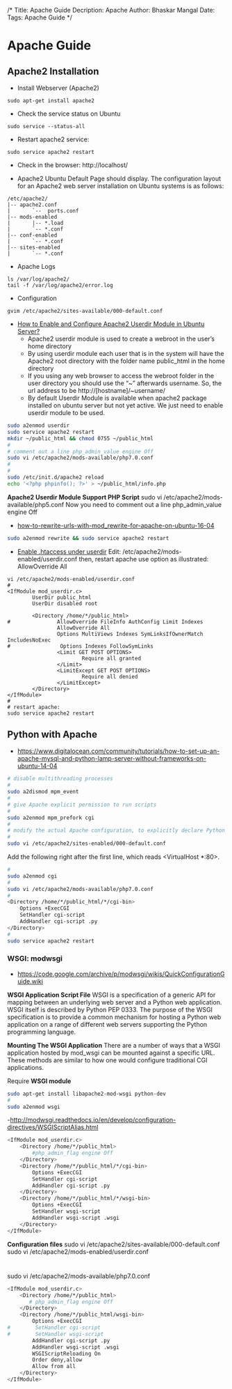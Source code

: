 /*
Title: Apache Guide
Decription: Apache
Author: Bhaskar Mangal
Date: 
Tags: Apache Guide
*/

# Apache Guide

## Apache2 Installation

* Install Webserver (Apache2)
```
sudo apt-get install apache2
```

* Check the service status on Ubuntu
```
sudo service --status-all
```

* Restart apache2 service:
```
sudo service apache2 restart
```

* Check in the browser:
http://localhost/

* Apache2 Ubuntu Default Page should display. The configuration layout for an Apache2 web server installation on Ubuntu systems is as follows:
```
/etc/apache2/
|-- apache2.conf
|       `--  ports.conf
|-- mods-enabled
|       |-- *.load
|       `-- *.conf
|-- conf-enabled
|       `-- *.conf
|-- sites-enabled
|       `-- *.conf
```

* Apache Logs
```
ls /var/log/apache2/
tail -f /var/log/apache2/error.log
```

* Configuration
```
gvim /etc/apache2/sites-available/000-default.conf
```

* [How to Enable and Configure Apache2 Userdir Module in Ubuntu Server?](http://ubuntuserverguide.com/2012/10/how-to-enable-and-configure-apache2-userdir-module-in-ubuntu-server-12-04.html)
  - Apache2 userdir module is used to create a webroot in the user’s home directory
  - By using userdir module each user that is in the system will have the Apache2 root directory with the folder name public_html  in the home directory
  - If you using any web browser to access the webroot folder in the user directory you should use the “~” afterwards username. So, the url address to be http://[hostname]/~username/
  - By default Userdir Module is available when apache2 package installed on ubuntu server but not yet active. We just need to enable userdir module to be used.
```bash
sudo a2enmod userdir
sudo service apache2 restart
mkdir ~/public_html && chmod 0755 ~/public_html
#
# comment out a line php_admin_value engine Off
sudo vi /etc/apache2/mods-available/php7.0.conf
#
#
sudo /etc/init.d/apache2 reload
echo '<?php phpinfo(); ?>' > ~/public_html/info.php
```
**Apache2 Userdir Module Support PHP Script**
sudo vi /etc/apache2/mods-available/php5.conf
Now you need to comment out a line php_admin_value engine Off


* [how-to-rewrite-urls-with-mod_rewrite-for-apache-on-ubuntu-16-04](https://www.digitalocean.com/community/tutorials/how-to-rewrite-urls-with-mod_rewrite-for-apache-on-ubuntu-16-04)
```bash
sudo a2enmod rewrite && sudo service apache2 restart
```
* [Enable .htaccess under userdir](https://stackoverflow.com/questions/4289382/proper-userdir-conf-for-this-htaccess)
Edit: /etc/apache2/mods-enabled/userdir.conf then, restart apache
use option as illustrated:
AllowOverride All
```
vi /etc/apache2/mods-enabled/userdir.conf
#
<IfModule mod_userdir.c>
        UserDir public_html
        UserDir disabled root

        <Directory /home/*/public_html>
#               AllowOverride FileInfo AuthConfig Limit Indexes
                AllowOverride All
                Options MultiViews Indexes SymLinksIfOwnerMatch IncludesNoExec
#                Options Indexes FollowSymLinks
                <Limit GET POST OPTIONS>
                        Require all granted
                </Limit>
                <LimitExcept GET POST OPTIONS>
                        Require all denied
                </LimitExcept>
        </Directory>
</IfModule>
#
# restart apache:
sudo service apache2 restart
```

## Python with Apache
- https://www.digitalocean.com/community/tutorials/how-to-set-up-an-apache-mysql-and-python-lamp-server-without-frameworks-on-ubuntu-14-04

```bash
# disable multithreading processes
#
sudo a2dismod mpm_event
#
# give Apache explicit permission to run scripts
#
sudo a2enmod mpm_prefork cgi
#
# modify the actual Apache configuration, to explicitly declare Python files as runnable file and allow such executables
#
sudo vi /etc/apache2/sites-enabled/000-default.conf
```

Add the following right after the first line, which reads <VirtualHost *:80\>.
```bash
#
sudo a2enmod cgi
#
sudo vi /etc/apache2/mods-available/php7.0.conf
#
<Directory /home/*/public_html/*/cgi-bin>
    Options +ExecCGI
    SetHandler cgi-script
    AddHandler cgi-script .py 
</Directory>
#
sudo service apache2 restart
```
### WSGI: modwsgi
- https://code.google.com/archive/p/modwsgi/wikis/QuickConfigurationGuide.wiki

**WSGI Application Script File**
WSGI is a specification of a generic API for mapping between an underlying web server and a Python web application. WSGI itself is described by Python PEP 0333. The purpose of the WSGI specification is to provide a common mechanism for hosting a Python web application on a range of different web servers supporting the Python programming language.

**Mounting The WSGI Application**
There are a number of ways that a WSGI application hosted by mod_wsgi can be mounted against a specific URL. These methods are similar to how one would configure traditional CGI applications.

Require **WSGI module**
```bash
sudo apt-get install libapache2-mod-wsgi python-dev
#
sudo a2enmod wsgi
```
-http://modwsgi.readthedocs.io/en/develop/configuration-directives/WSGIScriptAlias.html
```bash
<IfModule mod_userdir.c>
    <Directory /home/*/public_html>
        #php_admin_flag engine Off
    </Directory>
    <Directory /home/*/public_html/*/cgi-bin>
        Options +ExecCGI
        SetHandler cgi-script
        AddHandler cgi-script .py 
    </Directory>
    <Directory /home/*/public_html/*/wsgi-bin>
        Options +ExecCGI
        SetHandler wsgi-script
        AddHandler wsgi-script .wsgi
    </Directory>
</IfModule>
```

**Configuration files**
sudo vi /etc/apache2/sites-available/000-default.conf
sudo vi /etc/apache2/mods-enabled/userdir.conf
#
sudo vi /etc/apache2/mods-available/php7.0.conf
```bash
<IfModule mod_userdir.c>
    <Directory /home/*/public_html>
       # php_admin_flag engine Off
    </Directory>
    <Directory /home/*/public_html/wsgi-bin>
        Options +ExecCGI
#        SetHandler cgi-script
#        SetHandler wsgi-script
        AddHandler cgi-script .py
        AddHandler wsgi-script .wsgi
        WSGIScriptReloading On
        Order deny,allow
        Allow from all
    </Directory>
</IfModule>
```

